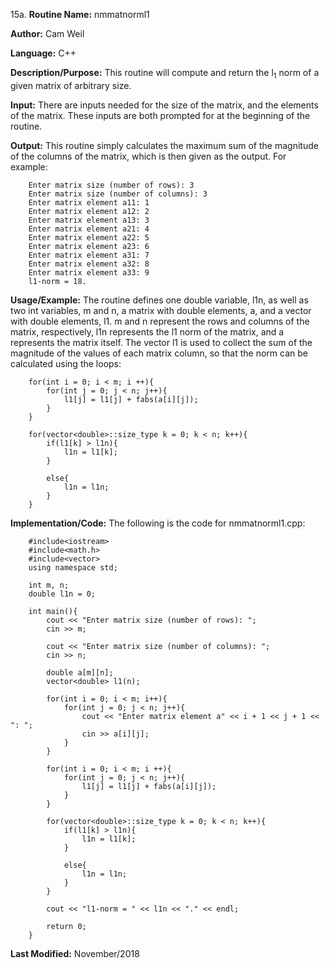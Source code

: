 15a. **Routine Name:**           nmmatnorml1

   **Author:** Cam Weil

   **Language:** C++

   **Description/Purpose:** This routine will compute and return the l<sub>1</sub> norm of a given matrix of arbitrary size.
   
   **Input:** There are inputs needed for the size of the matrix, and the elements of the matrix. These inputs are both prompted for at the beginning of the routine.

   **Output:** This routine simply calculates the maximum sum of the magnitude of the columns of the matrix, which is then given as the output. For example:
 
        Enter matrix size (number of rows): 3
        Enter matrix size (number of columns): 3
        Enter matrix element a11: 1
        Enter matrix element a12: 2
        Enter matrix element a13: 3
        Enter matrix element a21: 4
        Enter matrix element a22: 5
        Enter matrix element a23: 6
        Enter matrix element a31: 7
        Enter matrix element a32: 8
        Enter matrix element a33: 9
        l1-norm = 18.

   **Usage/Example:** The routine defines one double variable, l1n, as well as two int variables, m and n, a matrix with double elements, a, and a vector with double elements, l1. m and n represent the rows and columns of the matrix, respectively, l1n represents the l1 norm of the matrix, and a represents the matrix itself. The vector l1 is used to collect the sum of the magnitude of the values of each matrix column, so that the norm can be calculated using the loops:
   
        for(int i = 0; i < m; i ++){
            for(int j = 0; j < n; j++){
                l1[j] = l1[j] + fabs(a[i][j]);
            }
        }

        for(vector<double>::size_type k = 0; k < n; k++){
            if(l1[k] > l1n){
                l1n = l1[k];
            }

            else{
                l1n = l1n;
            }
        }

   **Implementation/Code:** The following is the code for nmmatnorml1.cpp:

        #include<iostream>
        #include<math.h>
        #include<vector>
        using namespace std;

        int m, n;
        double l1n = 0;

        int main(){
            cout << "Enter matrix size (number of rows): ";
            cin >> m;

            cout << "Enter matrix size (number of columns): ";
            cin >> n;

            double a[m][n];
            vector<double> l1(n);

            for(int i = 0; i < m; i++){
                for(int j = 0; j < n; j++){
                    cout << "Enter matrix element a" << i + 1 << j + 1 << ": ";
                    cin >> a[i][j];
                }
            }

            for(int i = 0; i < m; i ++){
                for(int j = 0; j < n; j++){
                    l1[j] = l1[j] + fabs(a[i][j]);
                }
            }

            for(vector<double>::size_type k = 0; k < n; k++){
                if(l1[k] > l1n){
                    l1n = l1[k];
                }

                else{
                    l1n = l1n;
                }
            }

            cout << "l1-norm = " << l1n << "." << endl;

            return 0;
        }

   **Last Modified:** November/2018

